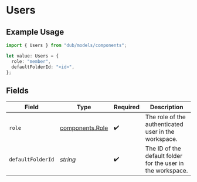 # Users

## Example Usage

```typescript
import { Users } from "dub/models/components";

let value: Users = {
  role: "member",
  defaultFolderId: "<id>",
};
```

## Fields

| Field                                                       | Type                                                        | Required                                                    | Description                                                 |
| ----------------------------------------------------------- | ----------------------------------------------------------- | ----------------------------------------------------------- | ----------------------------------------------------------- |
| `role`                                                      | [components.Role](../../models/components/role.md)          | :heavy_check_mark:                                          | The role of the authenticated user in the workspace.        |
| `defaultFolderId`                                           | *string*                                                    | :heavy_check_mark:                                          | The ID of the default folder for the user in the workspace. |